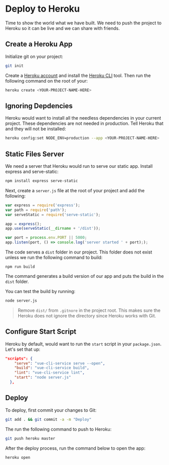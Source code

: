 # Deploy to Heroku

Time to show the world what we have built. We need to push the project to Heroku so it can be live and we can share with friends.

## Create a Heroku App

Initialize git on your project:

```bash
git init
```

Create a [Heroku account](https://heroku.com/) and install the [Heroku CLI](https://devcenter.heroku.com/articles/heroku-cli#download-and-install) tool. Then run the following command on the root of your:

```bash
heroku create <YOUR-PROJECT-NAME-HERE>
```

## Ignoring Depdencies

Heroku would want to install all the needless dependencies in your current project. These dependencies are not needed in production. Tell Heroku that and they will not be installed:

```bash
heroku config:set NODE_ENV=production --app <YOUR-PROJECT-NAME-HERE>
```

## Static Files Server

We need a server that Heroku would run to serve our static app. Install express and serve-static:

```bash
npm install express serve-static
```

Next, create a `server.js` file at the root of your project and add the following:

```js
var express = require('express');
var path = require('path');
var serveStatic = require('serve-static');

app = express();
app.use(serveStatic(__dirname + '/dist'));

var port = process.env.PORT || 5000;
app.listen(port, () => console.log('server started ' + port););
```

The code serves a `dist` folder in our project. This folder does not exist unless we run the following command to build:

```
npm run build
```

The command generates a build version of our app and puts the build in the `dist` folder.

You can test the build by running:

```bash
node server.js
```

> Remove `dist/` from `.gitnore` in the project root. This makes sure the Heroku does not ignore the directory since Heroku works with Git.

## Configure Start Script

Heroku by default, would want to run the `start` script in your `package.json`. Let's set that up:

```json
"scripts": {
    "serve": "vue-cli-service serve --open",
    "build": "vue-cli-service build",
    "lint": "vue-cli-service lint",
    "start": "node server.js"
  },
```

## Deploy

To deploy, first commit your changes to Git:

```bash
git add . && git commit -a -m "Deploy"
```

The run the following command to push to Heroku:

```bash
git push heroku master
```

After the deploy process, run the command below to open the app:

```bash
heroku open
```